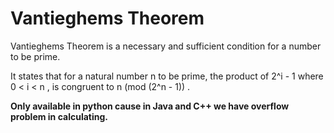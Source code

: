 # Vantieghems Theorem
Vantieghems Theorem is a necessary and sufficient condition for a number to be prime.

It states that for a natural number n to be prime, the product of 2^i - 1 where 0 < i < n , is congruent to n (mod (2^n - 1))        . 

**Only available in python cause in Java and C++ we have overflow problem in calculating.**
